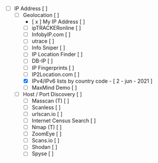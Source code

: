 - [ ] IP Address  [ ]
    - [ ] Geolocation  [ ]
        - [ x ] My IP Address  [ ]
        - [ ] ipTRACKERonline  [ ]
        - [ ] InfobyIP.com  [ ]
        - [ ] utrace  [ ]
        - [ ] Info Sniper  [ ]
        - [ ] IP Location Finder  [ ]
        - [ ] DB-IP  [ ]
        - [ ] IP Fingerprints  [ ]  
        - [ ] IP2Location.com  [ ]
        - [x] IPv4/IPv6 lists by country code - [ 2 - jun - 2021 ]
        - [ ] MaxMind Demo  [ ]
    - [ ] Host / Port Discovery  [ ]     
        - [ ]  Masscan (T)  [ ]
        - [ ]  Scanless  [ ]
        - [ ]  urlscan.io  [ ]
        - [ ]  Internet Census Search  [ ]
        - [ ]  Nmap (T)  [ ]
        - [ ]  ZoomEye  [ ]
        - [ ]  Scans.io  [ ]
        - [ ]  Shodan  [ ] 
        - [ ]  Spyse   [ ]  